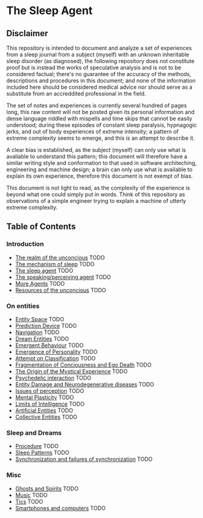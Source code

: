 # The Sleep Agent

## Disclaimer

This repository is intended to document and analyze a set of experiences from a sleep journal from a subject (myself) with an unknown inheritable sleep disorder (as diagnosed), the following repository does not constitute proof but is instead the works of speculative analysis and is not to be considered factual; there's no guarantee of the accuracy of the methods, descriptions and procedures in this document; and none of the information included here should be considered medical advice nor should serve as a substitute from an accreddited professional in the field.

The set of notes and experiences is currently several hundred of pages long, this raw content will not be posted given its personal information and dense language riddled with mispells and time skips that cannot be easily understood; during these episodes of constant sleep paralysis, hypnagogic jerks, and out of body experiences of extreme intensity; a pattern of extreme complexity seems to emerge, and this is an attempt to describe it.

A clear bias is established, as the subject (myself) can only use what is avaliable to understand this pattern; this document will therefore have a similar writing style and conformation to that used in software architeching, engineering and machine design; a brain can only use what is available to explain its own experience, therefore this document is not exempt of bias.

This document is not light to read, as the complexity of the experience is beyond what one could simply put in words. Think of this repository as observations of a simple engineer trying to explain a machine of utterly extreme complexity.

## Table of Contents

### Introduction
 - [The realm of the unconcious](/introduction/realm.md) TODO
 - [The mechanism of sleep](/introduction/sleep.md) TODO
 - [The sleep agent](/introduction/sleepagent.md) TODO
 - [The speaking/perceiving agent](/introduction/speak-perceive.md) TODO
 - [More Agents](/introduction/agents.md) TODO
 - [Resources of the unconcious](/introduction/resources.md) TODO

### On entities
 - [Entity Space](/entities/entityspace.md) TODO
 - [Prediction Device](/entities/predictiondevice.md) TODO
 - [Navigation](/entities/navigation.md) TODO
 - [Dream Entities](/entities/dreams.md) TODO
 - [Emergent Behaviour](/entities/emergence.md) TODO
 - [Emergence of Personality](/entities/personality.md) TODO
 - [Attempt on Classification](/entities/classification.md) TODO
 - [Fragmentation of Conciousness and Ego Death](/entities/ego.md) TODO
 - [The Origin of the Mystical Experience](/entities/mystical.md) TODO
 - [Psychedelic interaction](/entities/psychedelics.md) TODO
 - [Entity Damage and Neurodegenerative diseases](/entities/damage.md) TODO
 - [Issues of perception](/entities/perception.md) TODO
 - [Mental Plasticity](/entities/plasticity.md) TODO
 - [Limits of Intelligence](/entities/intelligence.md) TODO
 - [Artificial Entities](/entities/artificial.md) TODO
 - [Collective Entities](/entities/collective.md) TODO

### Sleep and Dreams
 - [Procedure](/sleep/procedure.md) TODO
 - [Sleep Patterns](/sleep/patterns.md) TODO
 - [Synchronization and failures of synchronization](/sleep/synchronization.md) TODO

### Misc
 - [Ghosts and Spirits](/misc/ghosts.md) TODO
 - [Music](/misc/music.md) TODO
 - [Tics](/misc/tics.md) TODO
 - [Smartphones and computers](/misc/smartphones.md) TODO
